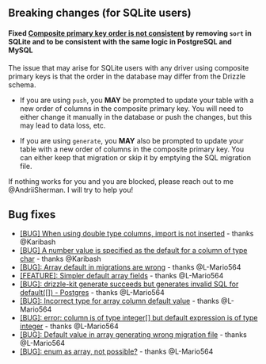 ## Breaking changes (for SQLite users)

#### Fixed [Composite primary key order is not consistent](https://github.com/drizzle-team/drizzle-kit-mirror/issues/342) by removing `sort` in SQLite and to be consistent with the same logic in PostgreSQL and MySQL

The issue that may arise for SQLite users with any driver using composite primary keys is that the order in the database may differ from the Drizzle schema.

- If you are using `push`, you **MAY** be prompted to update your table with a new order of columns in the composite primary key. You will need to either change it manually in the database or push the changes, but this may lead to data loss, etc.

- If you are using `generate`, you **MAY** also be prompted to update your table with a new order of columns in the composite primary key. You can either keep that migration or skip it by emptying the SQL migration file.

If nothing works for you and you are blocked, please reach out to me @AndriiSherman. I will try to help you!


## Bug fixes

- [[BUG] When using double type columns, import is not inserted](https://github.com/drizzle-team/drizzle-kit-mirror/issues/403) - thanks @Karibash
- [[BUG] A number value is specified as the default for a column of type char](https://github.com/drizzle-team/drizzle-kit-mirror/issues/404) - thanks @Karibash
- [[BUG]: Array default in migrations are wrong](https://github.com/drizzle-team/drizzle-orm/issues/2621) - thanks @L-Mario564
- [[FEATURE]: Simpler default array fields](https://github.com/drizzle-team/drizzle-orm/issues/2709) - thanks @L-Mario564
- [[BUG]: drizzle-kit generate succeeds but generates invalid SQL for default([]) - Postgres](https://github.com/drizzle-team/drizzle-orm/issues/2432) - thanks @L-Mario564
- [[BUG]: Incorrect type for array column default value](https://github.com/drizzle-team/drizzle-orm/issues/2334) - thanks @L-Mario564
- [[BUG]: error: column is of type integer[] but default expression is of type integer](https://github.com/drizzle-team/drizzle-orm/issues/2224) - thanks @L-Mario564
- [[BUG]: Default value in array generating wrong migration file](https://github.com/drizzle-team/drizzle-orm/issues/1003) - thanks @L-Mario564
- [[BUG]: enum as array, not possible?](https://github.com/drizzle-team/drizzle-orm/issues/1564) - thanks @L-Mario564
